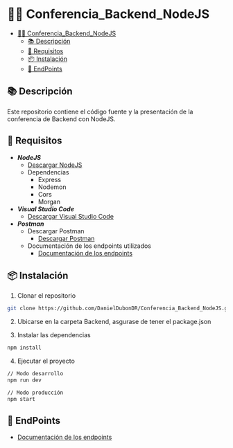 # 🧑‍💻 Conferencia_Backend_NodeJS

- [🧑‍💻 Conferencia\_Backend\_NodeJS](#-conferencia_backend_nodejs)
  - [📚 Descripción](#-descripción)
  - [📝 Requisitos](#-requisitos)
  - [📦 Instalación](#-instalación)
  - [📝 EndPoints](#-endpoints)

## 📚 Descripción

Este repositorio contiene el código fuente y la presentación de la conferencia de Backend con NodeJS.

## 📝 Requisitos

- ***NodeJS***
  - [Descargar NodeJS](https://nodejs.org/en/download)
  - Dependencias
    - Express
    - Nodemon
    - Cors
    - Morgan
- ***Visual Studio Code***
  - [Descargar Visual Studio Code](https://code.visualstudio.com/)
- ***Postman***
  - Descargar Postman
    - [Descargar Postman](https://www.postman.com/downloads/)
  - Documentación de los endpoints utilizados
    - [Documentación de los endpoints](https://documenter.getpostman.com/view/16836691/Tz5tYz8t)

## 📦 Instalación

1. Clonar el repositorio

```bash
git clone https://github.com/DanielDubonDR/Conferencia_Backend_NodeJS.git
```

2. Ubicarse en la carpeta Backend, asgurase de tener el package.json

3. Instalar las dependencias

```bash
npm install
```

4. Ejecutar el proyecto

```bash
// Modo desarrollo
npm run dev

// Modo producción
npm start
```

## 📝 EndPoints

- [Documentación de los endpoints](https://documenter.getpostman.com/view/15418354/2sA35LVzAN)